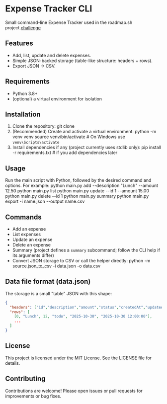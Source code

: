 # Expense Tracker CLI

Small command-line Expense Tracker used in the roadmap.sh project.[challenge](https://roadmap.sh/projects/expense-tracker)

## Features
- Add, list, update and delete expenses.
- Simple JSON-backed storage (table-like structure: headers + rows).
- Export JSON -> CSV.

## Requirements
- Python 3.8+
- (optional) a virtual environment for isolation
## Installation
1. Clone the repository:
    git clone <repository-url>
2. (Recommended) Create and activate a virtual environment:
    python -m venv venv
    source venv/bin/activate  # On Windows use `venv\Scripts\activate`
3. Install dependencies if any (project currently uses stdlib only):
    pip install -r requirements.txt # if you add dependencies later
## Usage
Run the main script with Python, followed by the desired command and options. For example:
    python main.py add --description "Lunch" --amount 12.50
    python main.py list
    python main.py update --id 1 --amount 15.00
    python main.py delete --id 1
    python main.py summary
    python main.py export -i name.json --output name.csv
## Commands
- Add an expense
- List expenses
- Update an expense
- Delete an expense
- Summary (project defines a `summary` subcommand; follow the CLI help if its arguments differ)
- Convert JSON storage to CSV
or call the helper directly:
    python -m source.json_to_csv -i data.json -o data.csv
## Data file format (data.json)
The storage is a small "table" JSON with this shape:
```json
{
  "headers": ["id","description","amount","status","createdAt","updateAt"],
  "rows": [
    [0, "Lunch", 12, "todo", "2025-10-30", "2025-10-30 12:00:00"],
    ...
  ]
}
```
## License
This project is licensed under the MIT License. See the LICENSE file for details.
## Contributing
Contributions are welcome! Please open issues or pull requests for improvements or bug fixes.